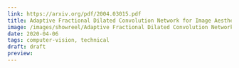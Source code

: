 ```yaml
---
link: https://arxiv.org/pdf/2004.03015.pdf
title: Adaptive Fractional Dilated Convolution Network for Image Aesthetics Assessment
image: /images/showreel/Adaptive Fractional Dilated Convolution Network for Image Aesthetics Assessment.jpg
date: 2020-04-06
tags: computer-vision, technical
draft: draft
preview:
---
```



